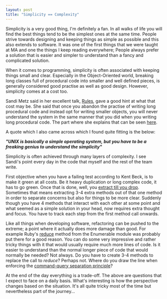 ```yaml
---
layout: post
title: "Simplicity == Complexity"
---
```


Simplicity is a very good thing, I'm definitely a fan. In all walks of life you will find the best things tend to be the simplest ones at the same time. People strive towards designing and keeping things as simple as possible and this also extends to software. It was one of the first things that we were taught at MA and one the things I keep reading everywhere; People always prefer a solution that is easier and simpler to understand than a fancy and complicated solution.

When it comes to programming, simplicity is often associated with keeping things small and clear. Especially in the Object-Oriented world, breaking long classes full of procedural code into smaller and well defined pieces, is generally considered good practise as well as good design. However, simplicity comes at a cost too. 

Sandi Metz said in her excellent talk, [Rules](https://www.youtube.com/watch?v=npOGOmkxuio), gave a good hint at what that cost may be. She said that once you abandon the practise of writing long procedural code and instead opt for writing smaller objects, you will never understand the system in the same manner that you did when you writing long procedural code. The part where she explains that can be seen [here](http://youtu.be/npOGOmkxuio?t=15m0s).

A quote which I also came across which I found quite fitting is the below: 

***"UNIX is basically a simple operating system, but you have to be a freaking genius to understand the simplicity"***

Simplicity is often achieved through many layers of complexity. I see Sandi's point every day in the code that myself and the rest of the team write. 

First objective when you have a failing test according to Kent Beck, is to make it green at all costs. Be it heavy duplication or long complex code, it has to go green. Once that is done, well, you [extract till you drop](https://sites.google.com/site/unclebobconsultingllc/one-thing-extract-till-you-drop).  Sometimes that means extracting 3-4 extra methods out of that one method in order to separate concerns but also for things to be more clear.  Suddenly though you have 4 methods that interact with each other at some point and what seemed as a simple solution in your head, now requires extra thought and focus. You have to track each step from the first method call onwards.

Like all things when developing software, refactoring can be pushed to the extreme; a point where it actually does more damage than good. For example Ruby's [reduce](http://www.ruby-doc.org/core-1.9.3/Enumerable.html#method-i-reduce) method from the Enumerable module was probably put there for a good reason. You can do some very impressive and rather tricky things with it that would usually require much more lines of code. Is it easier to understand than the normal longer piece of code that would normally be needed? Not always. Do you have to create 3-4 methods to replace the call to *reduce*? Perhaps not. Where do you draw the line when enforcing the [command-query separation principle](https://en.wikipedia.org/wiki/Command%E2%80%93query_separation)?

At the end of the day everything is a trade-off. The above are questions that I expect to face on a daily basis. What's interesting is how the perspective changes based on the situation. It's all quite tricky most of the time but nevertheless part of the journey...
